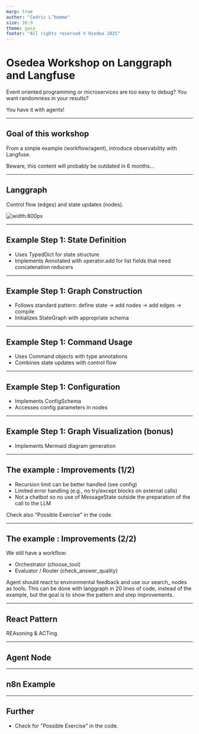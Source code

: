 ```yaml
---
marp: true
author: "Cedric L’homme"
size: 16:9
theme: gaia
footer: "All rights reserved © Osedea 2025"
---
```


# Osedea Workshop on Langgraph and Langfuse

Event oriented programming or microservices are too easy to debug? You want randomness in your results?

You have it with agents!

---

## Goal of this workshop

From a simple example (workflow/agent), introduce observability with Langfuse.

Beware, this content will probably be outdated in 6 months...

---

## Langgraph

Control flow (edges) and state updates (nodes).

![width:800px](https://langchain-ai.github.io/langgraph/concepts/img/agent_workflow.png)

---

## Example Step 1: State Definition

- Uses TypedDict for state structure
- Implements Annotated with operator.add for list fields that need concatenation reducers

---

## Example Step 1: Graph Construction

- Follows standard pattern:
  define state → add nodes → add edges → compile
- Initializes StateGraph with appropriate schema

---

## Example Step 1: Command Usage

- Uses Command objects with type annotations
- Combines state updates with control flow

---

## Example Step 1: Configuration

- Implements ConfigSchema
- Accesses config parameters in nodes

---

## Example Step 1: Graph Visualization (bonus)

- Implements Mermaid diagram generation

---

## The example : Improvements (1/2)

- Recursion limit can be better handled (see config)
- Limited error handling (e.g., no try/except blocks on external calls)
- Not a chatbot so no use of MessageState outside the preparation of the call to the LLM

Check also "Possible Exercise" in the code.

---

## The example : Improvements (2/2)

We still have a workflow:

- Orchestrator (choose_tool)
- Evaluator / Router (check_answer_quality)

Agent should react to environmental feedback and use our search_ nodes as tools.
This can be done with langgraph in 20 lines of code, instead of the example, but the goal is to show the pattern and step improvements.

---

## React Pattern

REAsoning & ACTing.

---

## Agent Node

---

## n8n Example

---

## Further

- Check for "Possible Exercise" in the code.
